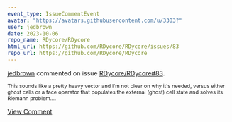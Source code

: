 ```yaml
---
event_type: IssueCommentEvent
avatar: "https://avatars.githubusercontent.com/u/3303?"
user: jedbrown
date: 2023-10-06
repo_name: RDycore/RDycore
html_url: https://github.com/RDycore/RDycore/issues/83
repo_url: https://github.com/RDycore/RDycore
---
```


<a href='https://github.com/jedbrown' target='_blank'>jedbrown</a> commented on issue <a href='https://github.com/RDycore/RDycore/issues/83' target='_blank'>RDycore/RDycore#83</a>.

<small>This sounds like a pretty heavy vector and I'm not clear on why it's needed, versus either ghost cells or a face operator that populates the external (ghost) cell state and solves its Riemann problem....</small>

<a href='https://github.com/RDycore/RDycore/issues/83' target='_blank'>View Comment</a>